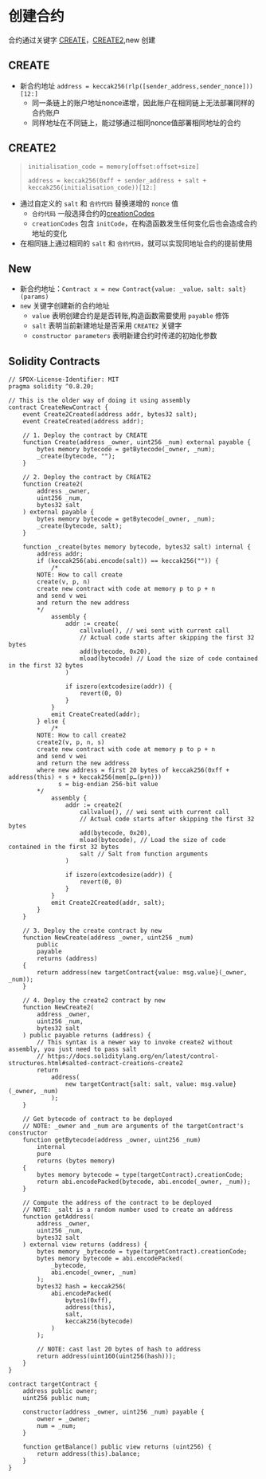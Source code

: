 # 创建合约
合约通过关键字 [CREATE](https://www.evm.codes/?fork=cancun#f0)，[CREATE2](https://www.evm.codes/?fork=cancun#f5),new 创建
## CREATE
- 新合约地址 `address = keccak256(rlp([sender_address,sender_nonce]))[12:]`
  - 同一条链上的账户地址nonce递增，因此账户在相同链上无法部署同样的合约账户 
  - 同样地址在不同链上，能过够通过相同nonce值部署相同地址的合约
## CREATE2
> `initialisation_code = memory[offset:offset+size]`
> 
> `address = keccak256(0xff + sender_address + salt + keccak256(initialisation_code))[12:]`
- 通过自定义的 `salt` 和 `合约代码` 替换递增的 `nonce` 值
  - `合约代码` 一般选择合约的[creationCodes](./contracts-creationcodes.md)
  - `creationCodes` 包含 `initCode`，在构造函数发生任何变化后也会造成合约地址的变化
- 在相同链上通过相同的 `salt` 和 `合约代码`，就可以实现同地址合约的提前使用
## New
- 新合约地址：`Contract x = new Contract{value: _value，salt: salt}(params)`
- `new` 关键字创建新的合约地址
  - `value` 表明创建合约是是否转账,构造函数需要使用 `payable` 修饰
  - `salt` 表明当前新建地址是否采用 `CREATE2` 关键字
  - `constructor parameters` 表明新建合约时传递的初始化参数
## Solidity Contracts
```solidity
// SPDX-License-Identifier: MIT
pragma solidity ^0.8.20;

// This is the older way of doing it using assembly
contract CreateNewContract {
    event Create2Created(address addr, bytes32 salt);
    event CreateCreated(address addr);

    // 1. Deploy the contract by CREATE
    function Create(address _owner, uint256 _num) external payable {
        bytes memory bytecode = getBytecode(_owner, _num);
        _create(bytecode, "");
    }

    // 2. Deploy the contract by CREATE2
    function Create2(
        address _owner,
        uint256 _num,
        bytes32 salt
    ) external payable {
        bytes memory bytecode = getBytecode(_owner, _num);
        _create(bytecode, salt);
    }

    function _create(bytes memory bytecode, bytes32 salt) internal {
        address addr;
        if (keccak256(abi.encode(salt)) == keccak256("")) {
            /*
        NOTE: How to call create
        create(v, p, n)
        create new contract with code at memory p to p + n
        and send v wei
        and return the new address
        */
            assembly {
                addr := create(
                    callvalue(), // wei sent with current call
                    // Actual code starts after skipping the first 32 bytes
                    add(bytecode, 0x20),
                    mload(bytecode) // Load the size of code contained in the first 32 bytes
                )

                if iszero(extcodesize(addr)) {
                    revert(0, 0)
                }
            }
            emit CreateCreated(addr);
        } else {
            /*
        NOTE: How to call create2
        create2(v, p, n, s)
        create new contract with code at memory p to p + n
        and send v wei
        and return the new address
        where new address = first 20 bytes of keccak256(0xff + address(this) + s + keccak256(mem[p…(p+n)))
              s = big-endian 256-bit value
        */
            assembly {
                addr := create2(
                    callvalue(), // wei sent with current call
                    // Actual code starts after skipping the first 32 bytes
                    add(bytecode, 0x20),
                    mload(bytecode), // Load the size of code contained in the first 32 bytes
                    salt // Salt from function arguments
                )

                if iszero(extcodesize(addr)) {
                    revert(0, 0)
                }
            }
            emit Create2Created(addr, salt);
        }
    }

    // 3. Deploy the create contract by new
    function NewCreate(address _owner, uint256 _num)
        public
        payable
        returns (address)
    {
        return address(new targetContract{value: msg.value}(_owner, _num));
    }

    // 4. Deploy the create2 contract by new
    function NewCreate2(
        address _owner,
        uint256 _num,
        bytes32 salt
    ) public payable returns (address) {
        // This syntax is a newer way to invoke create2 without assembly, you just need to pass salt
        // https://docs.soliditylang.org/en/latest/control-structures.html#salted-contract-creations-create2
        return
            address(
                new targetContract{salt: salt, value: msg.value}(_owner, _num)
            );
    }

    // Get bytecode of contract to be deployed
    // NOTE: _owner and _num are arguments of the targetContract's constructor
    function getBytecode(address _owner, uint256 _num)
        internal
        pure
        returns (bytes memory)
    {
        bytes memory bytecode = type(targetContract).creationCode;
        return abi.encodePacked(bytecode, abi.encode(_owner, _num));
    }

    // Compute the address of the contract to be deployed
    // NOTE: _salt is a random number used to create an address
    function getAddress(
        address _owner,
        uint256 _num,
        bytes32 salt
    ) external view returns (address) {
        bytes memory _bytecode = type(targetContract).creationCode;
        bytes memory bytecode = abi.encodePacked(
            _bytecode,
            abi.encode(_owner, _num)
        );
        bytes32 hash = keccak256(
            abi.encodePacked(
                bytes1(0xff),
                address(this),
                salt,
                keccak256(bytecode)
            )
        );

        // NOTE: cast last 20 bytes of hash to address
        return address(uint160(uint256(hash)));
    }
}

contract targetContract {
    address public owner;
    uint256 public num;

    constructor(address _owner, uint256 _num) payable {
        owner = _owner;
        num = _num;
    }

    function getBalance() public view returns (uint256) {
        return address(this).balance;
    }
}
```
